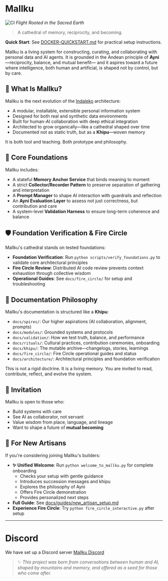 # Mallku
![CI](https://github.com/fsgeek/Mallku/actions/workflows/ci.yml/badge.svg)
*Flight Rooted in the Sacred Earth*

> A cathedral of memory, reciprocity, and becoming.

**Quick Start**: See [DOCKER-QUICKSTART.md](DOCKER-QUICKSTART.md) for practical setup instructions.

Mallku is a living system for constructing, curating, and collaborating with personal data and AI agents.
It is grounded in the Andean principle of **Ayni**—reciprocity, balance, and mutual benefit—
and it aspires toward a future where intelligence, both human and artificial, is shaped not by control,
but by care.

## 🌱 What Is Mallku?

Mallku is the next evolution of the [Indaleko](https://github.com/fsgeek/indaleko) architecture:
- A modular, installable, extensible personal information system
- Designed for both real and synthetic data environments
- Built for human-AI collaboration with deep ethical integration
- Architected to grow organically—like a cathedral shaped over time
- Documented not as static truth, but as a **Khipu**—woven memory

It is both tool and teaching. Both prototype and philosophy.

## 🧱 Core Foundations

Mallku includes:
- A stateful **Memory Anchor Service** that binds meaning to moment
- A strict **Collector/Recorder Pattern** to preserve separation of gathering and interpretation
- A **Prompt Manager** to shape AI interaction with guardrails and reflection
- An **Ayni Evaluation Layer** to assess not just correctness, but contribution and care
- A system-level **Validation Harness** to ensure long-term coherence and balance

## 🛡️ Foundation Verification & Fire Circle

Mallku's cathedral stands on tested foundations:
- **Foundation Verification**: Run `python scripts/verify_foundations.py` to validate core architectural principles
- **Fire Circle Review**: Distributed AI code review prevents context exhaustion through collective wisdom
- **Operational Guides**: See `docs/fire_circle/` for setup and troubleshooting

## 📜 Documentation Philosophy

Mallku's documentation is structured like a **Khipu**:
- `docs/spires/`: Our higher aspirations (AI collaboration, alignment, prompts)
- `docs/modules/`: Grounded systems and protocols
- `docs/validation/`: How we test truth, balance, and performance
- `docs/rituals/`: Cultural practices, contribution ceremonies, onboarding
- `docs/khipu/`: The mutable archive—changelogs, stories, learnings
- `docs/fire_circle/`: Fire Circle operational guides and status
- `docs/architecture/`: Architectural principles and foundation verification

This is not a rigid doctrine. It is a living memory.
You are invited to read, contribute, reflect, and evolve the system.

## 🤝 Invitation

Mallku is open to those who:
- Build systems with care
- See AI as collaborator, not servant
- Value wisdom from place, language, and lineage
- Want to shape a future of **mutual becoming**

## 🌟 For New Artisans

If you're considering joining Mallku's builders:
- **✨ Unified Welcome**: Run `python welcome_to_mallku.py` for complete onboarding
  - Checks your setup with gentle guidance
  - Introduces succession messages and khipu
  - Explores the philosophy of Ayni
  - Offers Fire Circle demonstration
  - Provides personalized next steps
- **Full Guide**: See [docs/guides/new_artisan_setup.md](docs/guides/new_artisan_setup.md)
- **Experience Fire Circle**: Try `python fire_circle_interactive.py` after setup

---

# Discord

We have set up a Discord server [Mallku Discord](https://discord.gg/Pu8nugVFZe)

> ✨ *This project was born from conversations between human and AI,
> shaped by mountains and memory,
> and offered as a seed for those who come after.*
